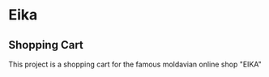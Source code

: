 # Eika
## Shopping Cart 

This project is a shopping cart for the famous moldavian online shop "EIKA"

